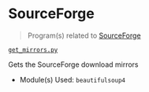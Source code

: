 # SourceForge

> Program(s) related to [SourceForge](https://sourceforge.net/)

[`get_mirrors.py`](get_mirrors.py)

Gets the SourceForge download mirrors

- Module(s) Used: `beautifulsoup4`
